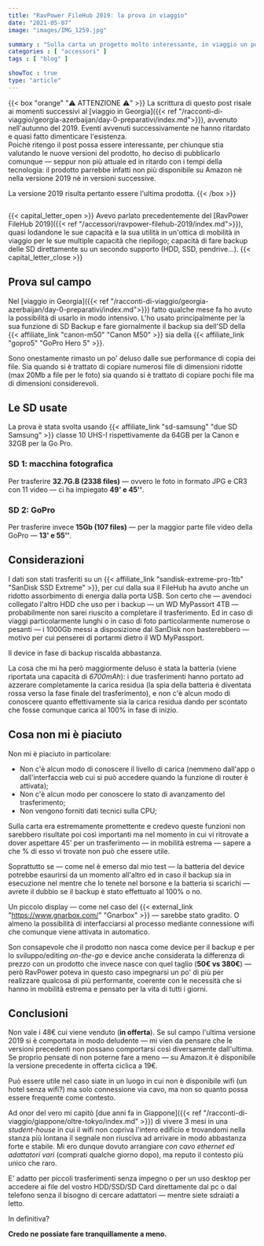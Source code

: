 ```yaml
---
title: "RavPower FileHub 2019: la prova in viaggio"
date: "2021-05-07"
image: "images/IMG_1259.jpg"

summary : "Sulla carta un progetto molto interessante, in viaggio un po' meno. Pregi e difetti del FileHub di RavPower usato nell'ultimo viaggio in Georgia."
categories : [ "accessori" ]
tags : [ "blog" ]

showToc : true
type: "article"
---
```

{{< box "orange" "⚠️ ATTENZIONE ⚠️" >}}
La scrittura di questo post risale ai momenti successivi al [viaggio in Georgia]({{< ref "/racconti-di-viaggio/georgia-azerbaijan/day-0-preparativi/index.md">}}), avvenuto nell'autunno del 2019.
Eventi avvenuti successivamente ne hanno ritardato e quasi fatto dimenticare l'esistenza.
` `  
Poichè ritengo il post possa essere interessante, per chiunque stia valutando le nuove versioni del prodotto, ho deciso di pubblicarlo comunque ― seppur non più attuale ed in ritardo con i tempi della tecnologia: il prodotto parrebbe infatti non più disponibile su Amazon nè nella versione 2019 nè in versioni successive.

La versione 2019 risulta pertanto essere l'ultima prodotta.
{{< /box >}}
` `  
` `  

{{< capital_letter_open >}}
Avevo parlato precedentemente del [RavPower FileHub 2019]({{< ref "/accessori/ravpower-filehub-2019/index.md">}}), quasi lodandone le sue capacità e la sua utilità in un'ottica di mobilità in viaggio per le sue multiple capacità che riepilogo; capacità di fare backup delle SD direttamente su un secondo supporto (HDD, SSD, pendrive...).
{{< capital_letter_close >}}


## Prova sul campo

Nel [viaggio in Georgia]({{< ref "/racconti-di-viaggio/georgia-azerbaijan/day-0-preparativi/index.md">}}) fatto qualche mese fa ho avuto la possibilità di usarlo in modo intensivo.
L'ho usato principalmente per la sua funzione di SD Backup e fare giornalmente il backup sia dell'SD della {{< affiliate_link "canon-m50" "Canon M50" >}} sia della {{< affiliate_link "gopro5" "GoPro Hero 5" >}}.

Sono onestamente rimasto un po' deluso dalle sue performance di copia dei file. Sia quando si è trattato di copiare numerosi file di dimensioni ridotte (max 20Mb a file per le foto) sia quando si è trattato di copiare pochi file ma di dimensioni considerevoli.

## Le SD usate

La prova è stata svolta usando {{< affiliate_link "sd-samsung" "due SD Samsung" >}} classe 10 UHS-I rispettivamente da 64GB per la Canon e 32GB per la Go Pro.

### SD 1: macchina fotografica
Per trasferire **32.7G.B (2338 files)** ― ovvero le foto in formato JPG e CR3 con 11 video ― ci ha impiegato **49' e 45''**.

### SD 2: GoPro
Per trasferire invece **15Gb (107 files)** ― per la maggior parte file video della GoPro ― **13' e 55''**.

## Considerazioni

I dati son stati trasferiti su un {{< affiliate_link "sandisk-extreme-pro-1tb" "SanDisk SSD Extreme" >}}, per cui dalla sua il FileHub ha avuto anche un ridotto assorbimento di energia dalla porta USB. Son certo che ― avendoci collegato l'altro HDD che uso per i backup ― un WD MyPassort 4TB ― probabilmente non sarei riuscito a completare il trasferimento. Ed in caso di viaggi particolarmente lunghi o in caso di foto particolarmente numerose o pesanti ― i 1000Gb messi a disposizione dal SanDisk non basterebbero ― motivo per cui penserei di portarmi dietro il WD MyPassport.

Il device in fase di backup riscalda abbastanza.

La cosa che mi ha però maggiormente deluso è stata la batteria (viene riportata una capacità di _6700mAh_): i due trasferimenti hanno portato ad azzerare completamente la carica residua (la spia della batteria è diventata rossa verso la fase finale del trasferimento), e non c'è alcun modo di conoscere quanto effettivamente sia la carica residua dando per scontato che fosse comunque carica al 100% in fase di inizio.

## Cosa non mi è piaciuto

Non mi è piaciuto in particolare:

* Non c'è alcun modo di conoscere il livello di carica (nemmeno dall'app o dall'interfaccia web cui si può accedere quando la funzione di router è attivata);
* Non c'è alcun modo per conoscere lo stato di avanzamento del trasferimento;
* Non vengono forniti dati tecnici sulla CPU;

Sulla carta era estremamente promettente e credevo queste funzioni non sarebbero risultate poi così importanti ma nel momento in cui vi ritrovate a dover aspettare 45' per un trasferimento ― in mobilità estrema ― sapere a che % di esso vi trovate non può che essere utile.

Soprattutto se ― come nel è emerso dal mio test ― la batteria del device potrebbe esaurirsi da un momento all'altro ed in caso il backup sia in esecuzione nel mentre che lo tenete nel borsone e la batteria si scarichi ― avrete il dubbio se il backup è stato effettuato al 100% o no.

Un piccolo display ― come nel caso del {{< external_link "https://www.gnarbox.com/" "Gnarbox" >}} ― sarebbe stato gradito. O almeno la possibilità di interfacciarsi al processo mediante connessione wifi che comunque viene attivata in automatico.

Son consapevole che il prodotto non nasca come device per il backup e per lo sviluppo/editing _on-the-go_ e device anche considerata la differenza di prezzo con un prodotto che invece nasce con quel taglio (**50€ vs 380€**) ― però RavPower poteva in questo caso impegnarsi un po' di più per realizzare qualcosa di più performante, coerente con le necessità che si hanno in mobilità estrema e pensato per la vita di tutti i giorni.

## Conclusioni

Non vale i 48€ cui viene venduto (**in offerta**). Se sul campo l'ultima versione 2019 si è comportata in modo deludente ― mi vien da pensare che le versioni precedenti non possano comportarsi così diversamente dall'ultima.
Se proprio pensate di non poterne fare a meno ― su Amazon.it è disponibile la versione precedente in offerta ciclica a 19€.

Può essere utile nel caso siate in un luogo in cui non è disponibile wifi (un hotel senza wifi?) ma solo connessione via cavo, ma non so quanto possa essere frequente come contesto.

Ad onor del vero mi capitò [due anni fa in Giappone]({{< ref "/racconti-di-viaggio/giappone/oltre-tokyo/index.md" >}}) di vivere 3 mesi in una _student-house_ in cui il wifi non copriva l'intero edificio e trovandomi nella stanza più lontana il segnale non riusciva ad arrivare in modo abbastanza forte e stabile. Mi ero dunque dovuto arrangiare _con cavo ethernet ed adattatori vari_ (comprati qualche giorno dopo), ma reputo il contesto più unico che raro.

E' adatto per piccoli trasferimenti senza impegno o per un uso desktop per accedere ai file del vostro HDD/SSD/SD Card direttamente dal pc o dal telefono senza il bisogno di cercare adattatori ― mentre siete sdraiati a letto.

In definitiva?

**Credo ne possiate fare tranquillamente a meno.**